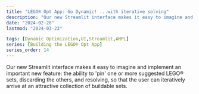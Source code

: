 ```yaml
---
title: "LEGO® Opt App: Go Dynamic! ...with iterative solving"
description: "Our new Streamlit interface makes it easy to imagine and implement an important new feature: the ability to 'pin' one or more suggested sets, discarding the others and resolving, so that the user can iteratively arrive at an ideal collection of buildable sets."
date: "2024-02-28"
lastmod: "2024-03-23"

tags: [Dynamic Optimization,UI,Streamlit,AMPL]
series: [Building the LEGO® Opt App]
series_order: 14
---
```


Our new Streamlit interface makes it easy to imagine and implement an important new feature: the ability to 'pin' one or more suggested LEGO® sets, discarding the others, and resolving, so that the user can iteratively arrive at an attractive collection of buildable sets.
